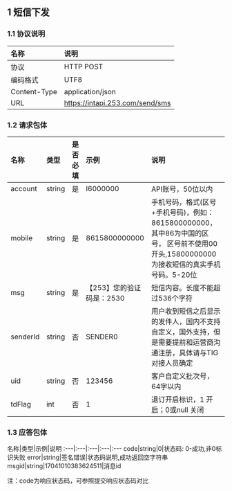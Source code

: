 
## 1 短信下发

### 1.1 协议说明
名称|说明
:---|:---
协议|HTTP POST
编码格式|UTF8
Content-Type|application/json
URL| https://intapi.253.com/send/sms 

### 1.2 请求包体
名称|类型|是否必填|示例|说明
:---|:---|:---|:---|:---
account|string|是|I6000000|API账号，50位以内
mobile|string|是|8615800000000|手机号码，格式(区号+手机号码)，例如：8615800000000，其中86为中国的区号， 区号前不使用00开头,15800000000为接收短信的真实手机号码。5-20位
msg|string|是|【253】您的验证码是：2530|短信内容。长度不能超过536个字符
senderId|string|否|SENDER0|用户收到短信之后显示的发件人，国内不支持自定义，国外支持，但是需要提前和运营商沟通注册，具体请与TIG对接人员确定
uid|string|否|123456|客户自定义批次号，64字以内
tdFlag|int|否|1|退订开启标识，1 开启；0或null 关闭 

 
 ### 1.3 应答包体
 
 名称|类型|示例|说明
:---|:---|:---|:---|:---
code|string|0|状态码: 0-成功,非0标识失败
error|string|签名错误|状态码说明,成功返回空字符串
msgid|string|17041010383624511|消息id

 注：code为响应状态码，可参照提交响应状态码对比

